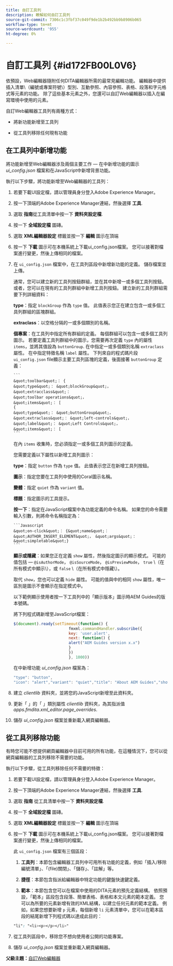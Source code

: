 ```yaml
---
title: 自訂工具列
description: 瞭解如何自訂工具列
source-git-commit: 7306c1c3fbf37c049f9de1b2b492bb9b8906b065
workflow-type: tm+mt
source-wordcount: '955'
ht-degree: 0%

---
```



# 自訂工具列 {#id172FB00L0V6}

依預設，Web編輯器隨附任何DITA編輯器所需的最常見編輯功能。 編輯器中提供插入清單\（編號或專案符號\）型別、互動參照、內容參照、表格、段落和字元格式等元素的功能。 除了這些基本元素之外，您還可以自訂Web編輯器以插入在編寫環境中使用的元素。

自訂Web編輯器工具列有兩種方式：

- 將新功能新增至工具列

- 從工具列移除任何現有功能


## 在工具列中新增功能

將功能新增至Web編輯器涉及兩個主要工作 — 在中新增功能的圖示 *ui\_config.json* 檔案和在JavaScript中新增背景功能。

執行以下步驟，將功能新增至Web編輯器的工具列：

1. 若要下載UI設定檔，請以管理員身分登入Adobe Experience Manager。

1. 按一下頂端的Adobe Experience Manager連結，然後選擇 **工具**.
1. 選取 **指南**&#x200B;從工具清單中按一下 **資料夾設定檔**.
1. 按一下 **全域設定檔** 圖磚。
1. 選取 **XML編輯器設定** 標籤並按一下 **編輯** 圖示在頂端
1. 按一下 **下載** 圖示可在本機系統上下載ui\_config.json檔案。 您可以接著對檔案進行變更，然後上傳相同的檔案。
1. 在 `ui_config.json` 檔案中，在工具列區段中新增新功能的定義。 儲存檔案並上傳。

   通常，您可以建立新的工具列按鈕群組，並在其中新增一或多個工具列按鈕。 或者，您可以在現有的工具列群組中新增工具列按鈕。 建立新的工具列群組需要下列詳細資料：

   **type**：指定 `blockGroup` 作為 `type` 值。 此值表示您正在建立包含一或多個工具列群組的區塊群組。

   **extraclass**：以空格分隔的一或多個類別的名稱。

   **個專案**：在工具列中指定所有群組的定義。 每個群組可以包含一或多個工具列圖示。 若要定義工具列群組中的圖示，您需要再次定義 `type` 內的屬性 `items`，並將其值設為 `buttonGroup`. 在中指定一或多個類別名稱 `extraclass` 屬性。 在中指定特徵名稱 `label` 屬性。 下列來自的程式碼片段 `ui_config.json` file顯示主要工具列區塊的定義，後面接著 `buttonGroup` 定義：

       ```
       &quot;toolbar&quot;： {
       &quot;type&quot;： &quot;blockGroup&quot;，
       &quot;extracclass&quot;：
       &quot;toolbar operations&quot;，
       &quot;items&quot;： [
       {
       &quot;type&quot;： &quot;buttonGroup&quot;，
       &quot;extraclass&quot;： &quot;left-controls&quot;，
       &quot;label&quot;： &quot;Left Controls&quot;，
       &quot;items&quot;： [
       ```
   
   在內 `items` 收集時，您必須指定一或多個工具列圖示的定義。

   您需要定義以下屬性以新增工具列圖示：

   **type**：指定 `button` 作為 `type` 值。 此值表示您正在新增工具列按鈕。

   **圖示**：指定您要在工具列中使用的Coral圖示名稱。

   **變體**：指定 `quiet` 作為 `variant` 值。

   **標題**：指定圖示的工具提示。

   **按一下**：指定在JavaScript檔案中為功能定義的命令名稱。 如果您的命令需要輸入引數，則將命令名稱指定為：

       ```Javascript
       &quot;on-click&quot;： {&quot;name&quot;： &quot;AUTHOR_INSERT_ELEMENT&quot;， &quot;args&quot;： &quot;simpletable&quot;}
       ```
   
   **顯示或隱藏**：如果您正在定義 `show` 屬性，然後指定圖示的顯示模式。 可能的值包括 —  `@isAuthorMode`， `@isSourceMode`， `@isPreviewMode`， `true` \（在所有模式中顯示\），或 `false` \（在所有模式中隱藏\）。

   取代 `show`，您也可以定義 `hide` 屬性。 可能的值與中的相同 `show` 屬性，唯一區別是圖示不會顯示在指定模式中。

   以下範例顯示使用者按一下工具列中的「顯示版本」圖示時AEM Guides的版本號碼。

   將下列程式碼新增至JavaScript檔案：

   ```Javascript
   $(document).ready(setTimeout(function() {
                           fmxml.commandHandler.subscribe({
                           key: 'user.alert',
                           next: function() {
                           alert("AEM Guides version x.x")
                           }
                           })
                           }, 1000))
   ```

   在中新增功能 *ui\_config.json* 檔案為：

   ```Javascript
   "type": "button",
   "icon": "alert","variant": "quiet","title": "About AEM Guides","show": "true","on-click": "user.alert"
   ```

1. 建立 *clientlib* 資料夾，並將您的JavaScript新增至此資料夾。

1. 更新「 」的「 」類別屬性 *clientlib* 資料夾，為其指派值 *apps.fmdita.xml\_editor.page\_overrides*.

1. 儲存 *ui\_config.json* 檔案並重新載入網頁編輯器。


## 從工具列移除功能

有時您可能不想提供網頁編輯器中目前可用的所有功能，在這種情況下，您可以從網頁編輯器的工具列移除不需要的功能。

執行以下步驟，從工具列移除任何不需要的特徵：

1. 若要下載UI設定檔，請以管理員身分登入Adobe Experience Manager。

1. 按一下頂端的Adobe Experience Manager連結，然後選擇 **工具**.
1. 選取 **指南** 從工具清單中按一下 **資料夾設定檔**.
1. 按一下 **全域設定檔** 圖磚。
1. 選取 **XML編輯器設定** 標籤並按一下 **編輯** 圖示在頂端
1. 按一下 **下載** 圖示可在本機系統上下載ui\_config.json檔案。 您可以接著對檔案進行變更，然後上傳相同的檔案。

   此 `ui_config.json` 檔案有三個區段：

   1. **工具列**：本節包含編輯器工具列中可用所有功能的定義，例如「插入/移除編號清單」、「\(file\)關閉」、「儲存」、「註解」等。

   1. **捷徑**：本節包含指派給編輯器中特定功能的鍵盤快速鍵定義。

   1. **範本**：本節包含您可以在檔案中使用的DITA元素的預先定義結構。 依照預設，「範本」區段包含段落、簡單表格、表格和本文元素的範本定義。 您可以為所要的元素新增有效的XML結構，以建立任何元素的範本定義。 例如，如果您想要新增 `p` 元素，每個新增 `li` 元素清單中，您可以在範本區段的結尾新增下列程式碼以達成此目的：

   ```css
   "li": "<li><p></p></li>"
   ```

1. 從工具列區段中，移除您不想向使用者公開的功能專案。

1. 儲存 *ui\_config.json* 檔案並重新載入網頁編輯器。


**父級主題：**[&#x200B;自訂Web編輯器](conf-web-editor.md)

